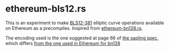 # ethereum-bls12.rs

This is an experiment to make [BLS12-381](https://blog.z.cash/new-snark-curve/) elliptic curve operations available on Ethereum as a precompiles.
Inspired from [ethereum-bn128.rs](https://github.com/ewasm/ethereum-bn128.rs).

The encoding used is the one suggested at page 66 of [the sapling spec](https://github.com/zcash/zips/blob/master/protocol/sapling.pdf), which differs [from the one used in Ethereum for bn128](https://github.com/ethereum/EIPs/blob/master/EIPS/eip-197.md)
